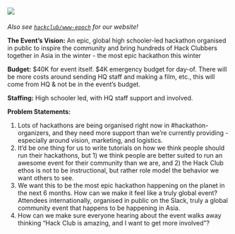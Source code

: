 <h1> <img src="https://user-images.githubusercontent.com/39828164/212313492-3a6be907-bea6-4056-816e-3da020a5dc31.jpg" /> </h1>


_*Also see [`hackclub/www-epoch`](https://github.com/hackclub/www-epoch) for our website!*_

**The Event’s Vision:** An epic, global high schooler-led hackathon organised in public to inspire the community and bring hundreds of Hack Clubbers together in Asia in the winter - the most epic hackathon this winter

**Budget:** $40K for event itself. $4K emergency budget for day-of. There will be more costs around sending HQ staff and making a film, etc., this will come from HQ & not be in the event’s budget.

**Staffing:** High schooler led, with HQ staff support and involved.

**Problem Statements:**

1. Lots of hackathons are being organised right now in #hackathon-organizers, and they need more support than we’re currently providing - especially around vision, marketing, and logistics.
2. It’d be one thing for us to write tutorials on how we think people should run their hackathons, but 1) we think people are better suited to run an awesome event for their community than we are, and 2) the Hack Club ethos is not to be instructional, but rather role model the behavior we want others to see.
3. We want this to be the most epic hackathon happening on the planet in the next 6 months. How can we make it feel like a truly global event? Attendees internationally, organised in public on the Slack, truly a global community event that happens to be happening in Asia.
4. How can we make sure everyone hearing about the event walks away thinking “Hack Club is amazing, and I want to get more involved”?
